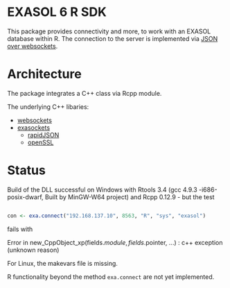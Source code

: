
# EXASOL 6 R SDK 

This package provides connectivity and more, to work with an EXASOL database within R. The connection
to the server is implemented via [JSON over websockets](https://github.com/EXASOL/websocket-api).

# Architecture

The package integrates a C++ class via Rcpp module.

The underlying C++ libaries:

+ [websockets](https://www.github.com/marcelboldt/websockets)
+ [exasockets](https://www.github.com/marcelboldt/exasockets)
    - [rapidJSON](https://github.com/miloyip/rapidjson)
    - [openSSL](https://www.openssl.org/)


# Status

Build of the DLL successful on Windows with Rtools 3.4 (gcc 4.9.3 -i686-posix-dwarf, Built by MinGW-W64 project)
and Rcpp 0.12.9 - but the test 


```R

con <- exa.connect("192.168.137.10", 8563, "R", "sys", "exasol")

```

fails with

Error in new_CppObject_xp(fields$.module, fields$.pointer, ...) : 
  c++ exception (unknown reason)

For Linux, the makevars file is missing.

R functionality beyond the method ```exa.connect``` are not yet implemented. 
